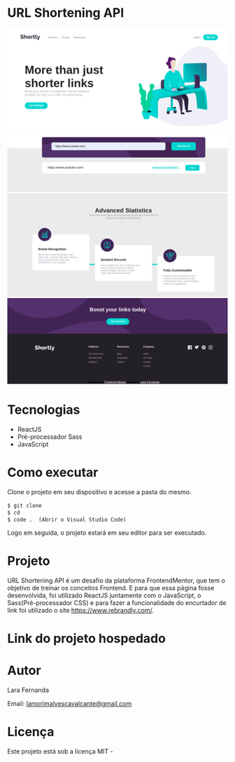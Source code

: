 # URL Shortening API

<div>
    <img src='./src/assets/image1.png'/>
    <img src='./src/assets/image2.png'/>
    <img src='./src/assets/image3.png'/>
    <img src='./src/assets/image4.png'/>
</div>

# Tecnologias

<ul>
    <li>ReactJS</li>
    <li>Pré-processador Sass</li>
    <li>JavaScript</li>
</ul>

# Como executar

Clone o projeto em seu dispositivo e acesse a pasta do mesmo.

```
$ git clone 
$ cd 
$ code .  (Abrir o Visual Studio Code)
```

Logo em seguida, o projeto estará em seu editor para ser executado.

# Projeto

URL Shortening API é um desafio da plataforma FrontendMentor, que tem o objetivo de treinar os conceitos Frontend. E para que essa página fosse desenvolvida, foi utilizado ReactJS juntamente com o JavaScript, o Sass(Pré-processador CSS) e para fazer a funcionalidade do encurtador de link foi utilizado o site https://www.rebrandly.com/.

# Link do projeto hospedado

# Autor

Lara Fernanda

Email: lamorimalvescavalcante@gmail.com

# Licença

Este projeto está sob a licença MIT -